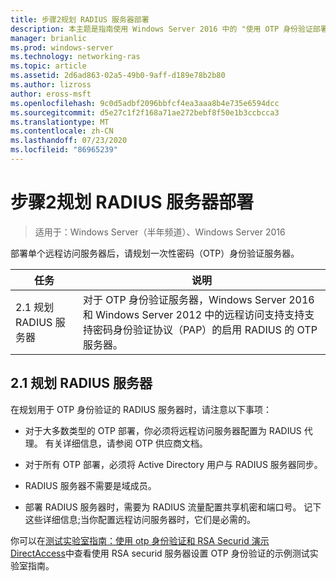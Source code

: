```yaml
---
title: 步骤2规划 RADIUS 服务器部署
description: 本主题是指南使用 Windows Server 2016 中的 "使用 OTP 身份验证部署远程访问" 指南的一部分。
manager: brianlic
ms.prod: windows-server
ms.technology: networking-ras
ms.topic: article
ms.assetid: 2d6ad863-02a5-49b0-9aff-d189e78b2b80
ms.author: lizross
author: eross-msft
ms.openlocfilehash: 9c0d5adbf2096bbfcf4ea3aaa8b4e735e6594dcc
ms.sourcegitcommit: d5e27c1f2f168a71ae272bebf8f50e1b3ccbcca3
ms.translationtype: MT
ms.contentlocale: zh-CN
ms.lasthandoff: 07/23/2020
ms.locfileid: "86965239"
---
```

# <a name="step-2-plan-the-radius-server-deployment"></a>步骤2规划 RADIUS 服务器部署

>适用于：Windows Server（半年频道）、Windows Server 2016

部署单个远程访问服务器后，请规划一次性密码（OTP）身份验证服务器。  
  
|任务|说明|  
|----|--------|  
|2.1 规划 RADIUS 服务器|对于 OTP 身份验证服务器，Windows Server 2016 和 Windows Server 2012 中的远程访问支持支持支持密码身份验证协议（PAP）的启用 RADIUS 的 OTP 服务器。|  
  
## <a name="21-plan-the-radius-server"></a><a name="BKMK_1.1"></a>2.1 规划 RADIUS 服务器  
在规划用于 OTP 身份验证的 RADIUS 服务器时，请注意以下事项：  
  
-   对于大多数类型的 OTP 部署，你必须将远程访问服务器配置为 RADIUS 代理。 有关详细信息，请参阅 OTP 供应商文档。  
  
-   对于所有 OTP 部署，必须将 Active Directory 用户与 RADIUS 服务器同步。  
  
-   RADIUS 服务器不需要是域成员。  
  
-   部署 RADIUS 服务器时，需要为 RADIUS 流量配置共享机密和端口号。 记下这些详细信息;当你配置远程访问服务器时，它们是必需的。  
  
你可以在[测试实验室指南：使用 otp 身份验证和 RSA Securid 演示 DirectAccess](../../../directaccess/tlg-otp-securid/test-lab-guide-demonstrate-directaccess-with-otp-authentication-and-rsa-securid.md)中查看使用 RSA securid 服务器设置 OTP 身份验证的示例测试实验室指南。  
  
  
  
